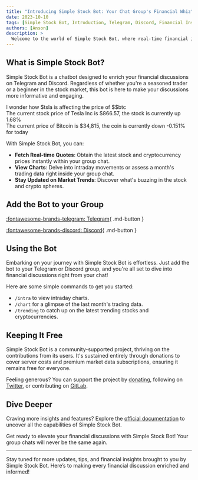 ```yaml
---
title: "Introducing Simple Stock Bot: Your Chat Group's Financial Whiz"
date: 2023-10-10
tags: [Simple Stock Bot, Introduction, Telegram, Discord, Financial Insights]
authors: [Anson]
description: >
  Welcome to the world of Simple Stock Bot, where real-time financial insights are integrated seamlessly into your group chats on Telegram and Discord!
---
```


## What is Simple Stock Bot?

Simple Stock Bot is a chatbot designed to enrich your financial discussions on Telegram and Discord. Regardless of whether you're a seasoned trader or a beginner in the stock market, this bot is here to make your discussions more informative and engaging.

<div class="phone">
    <div class="messages-wrapper">
        <div class="message to">
            I wonder how $tsla is affecting the price of $$btc
        </div>
        <div class="message from">
        The current stock price of Tesla Inc is $866.57, the stock is currently up 1.68%
        </div>
        <div class="message from">
        The current price of Bitcoin is $34,815, the coin is currently down -0.151% for today
        </div>
    </div>
</div>

With Simple Stock Bot, you can:

- **Fetch Real-time Quotes**: Obtain the latest stock and cryptocurrency prices instantly within your group chat.
- **View Charts**: Delve into intraday movements or assess a month's trading data right inside your group chat.
- **Stay Updated on Market Trends**: Discover what's buzzing in the stock and crypto spheres.

## Add the Bot to your Group

[:fontawesome-brands-telegram: Telegram](https://t.me/SimpleStockBot){ .md-button }

[:fontawesome-brands-discord: Discord](https://discordapp.com/api/oauth2/authorize?client_id=532045200823025666&permissions=36507338752&scope=bot){ .md-button }

## Using the Bot

Embarking on your journey with Simple Stock Bot is effortless. Just add the bot to your Telegram or Discord group, and you're all set to dive into financial discussions right from your chat!

Here are some simple commands to get you started:

- `/intra` to view intraday charts.
- `/chart` for a glimpse of the last month's trading data.
- `/trending` to catch up on the latest trending stocks and cryptocurrencies.

## Keeping It Free

Simple Stock Bot is a community-supported project, thriving on the contributions from its users. It's sustained entirely through donations to cover server costs and premium market data subscriptions, ensuring it remains free for everyone.

Feeling generous? You can support the project by [donating](https://simplestockbot.com/donate/), following on [Twitter](https://twitter.com/AnsonBiggs), or contributing on [GitLab](https://gitlab.com/simple-stock-bots/simple-stock-bot).

## Dive Deeper

Craving more insights and features? Explore the [official documentation](https://simplestockbot.com/) to uncover all the capabilities of Simple Stock Bot.

Get ready to elevate your financial discussions with Simple Stock Bot! Your group chats will never be the same again.

---

Stay tuned for more updates, tips, and financial insights brought to you by Simple Stock Bot. Here’s to making every financial discussion enriched and informed!

